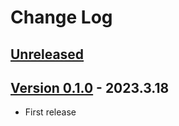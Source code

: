 <!-- markdownlint-disable MD024 -->

# Change Log

## [Unreleased](https://github.com/nutti/OpenAI-Bridge/compare/v0.1.0...main)

## [Version 0.1.0](https://github.com/nutti/OpenAI-Bridge/compare/a8a4c9785ce166a1d77c060ea58b9b45ec4d4355...v0.1.0) - 2023.3.18

* First release

